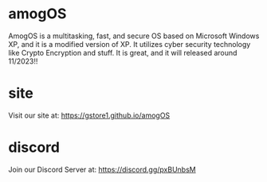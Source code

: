 # amogOS
AmogOS is a multitasking, fast, and secure OS based on Microsoft Windows XP, and it is a modified version of XP. It utilizes cyber security technology like Crypto Encryption and stuff. It is great, and it will released around 11/2023!!
# site
Visit our site at: https://gstore1.github.io/amogOS
# discord
Join our Discord Server at: https://discord.gg/pxBUnbsM

